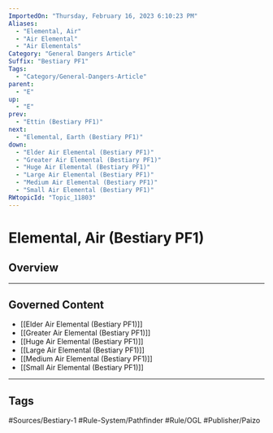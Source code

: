 ```yaml
---
ImportedOn: "Thursday, February 16, 2023 6:10:23 PM"
Aliases:
  - "Elemental, Air"
  - "Air Elemental"
  - "Air Elementals"
Category: "General Dangers Article"
Suffix: "Bestiary PF1"
Tags:
  - "Category/General-Dangers-Article"
parent:
  - "E"
up:
  - "E"
prev:
  - "Ettin (Bestiary PF1)"
next:
  - "Elemental, Earth (Bestiary PF1)"
down:
  - "Elder Air Elemental (Bestiary PF1)"
  - "Greater Air Elemental (Bestiary PF1)"
  - "Huge Air Elemental (Bestiary PF1)"
  - "Large Air Elemental (Bestiary PF1)"
  - "Medium Air Elemental (Bestiary PF1)"
  - "Small Air Elemental (Bestiary PF1)"
RWtopicId: "Topic_11803"
---
```

# Elemental, Air (Bestiary PF1)
## Overview
---
## Governed Content
- [[Elder Air Elemental (Bestiary PF1)]]
- [[Greater Air Elemental (Bestiary PF1)]]
- [[Huge Air Elemental (Bestiary PF1)]]
- [[Large Air Elemental (Bestiary PF1)]]
- [[Medium Air Elemental (Bestiary PF1)]]
- [[Small Air Elemental (Bestiary PF1)]]


---
## Tags
#Sources/Bestiary-1 #Rule-System/Pathfinder #Rule/OGL #Publisher/Paizo

